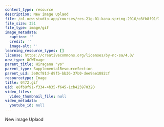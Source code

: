 ```yaml
---
content_type: resource
description: New image Uplaod
file: /ol-ocw-studio-app/courses/res-21g-01-kana-spring-2010/e8fb8f91f3344b35f6451cb425970320_0472.gif
file_size: 351
file_type: image/gif
image_metadata:
  caption: ''
  credit: ''
  image-alt: ''
learning_resource_types: []
license: https://creativecommons.org/licenses/by-nc-sa/4.0/
ocw_type: OCWImage
parent_title: Hiragana "yo"
parent_type: SupplementalResourceSection
parent_uid: 3e0cf81d-d9f5-bb36-37b0-dee9ae1882cf
resourcetype: Image
title: 0472.gif
uid: e8fb8f91-f334-4b35-f645-1cb425970320
video_files:
  video_thumbnail_file: null
video_metadata:
  youtube_id: null
---
```

New image Uplaod
